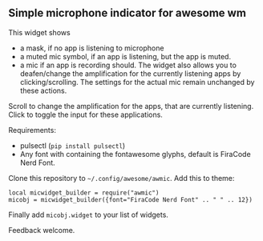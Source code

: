 ## Simple microphone indicator for awesome wm

This widget shows
- a mask, if no app is listening to microphone
- a muted mic symbol, if an app is listening, but the app is muted.
- a mic if an app is recording should.
The widget also allows you to deafen/change the amplification for the currently listening apps by clicking/scrolling.
The settings for the actual mic remain unchanged by these actions.

Scroll to change the amplification for the apps, that are currently listening.
Click to toggle the input for these applications.

Requirements:
- pulsectl (`pip install pulsectl`)
- Any font with containing the fontawesome glyphs, default is FiraCode Nerd Font.

Clone this repository to `~/.config/awesome/awmic`.
Add this to theme:
```
local micwidget_builder = require("awmic")
micobj = micwidget_builder({font="FiraCode Nerd Font" .. " " .. 12})
```
Finally add `micobj.widget` to your list of widgets.

Feedback welcome.

